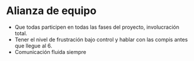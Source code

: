 # Alianza de equipo

* Que todas participen en todas las fases del proyecto, involucración total.
* Tener el nivel de frustración bajo control y hablar con las compis antes que llegue al 6.
* Comunicación fluida siempre
